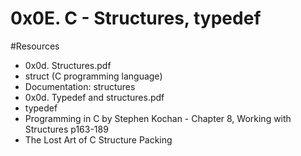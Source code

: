 # 0x0E. C - Structures, typedef

#Resources

* 0x0d. Structures.pdf
* struct (C programming language)
* Documentation: structures
* 0x0d. Typedef and structures.pdf
* typedef
* Programming in C by Stephen Kochan - Chapter 8, Working with Structures p163-189
* The Lost Art of C Structure Packing
